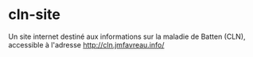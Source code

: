# cln-site
Un site internet destiné aux informations sur la maladie de Batten (CLN), accessible à l'adresse http://cln.jmfavreau.info/
